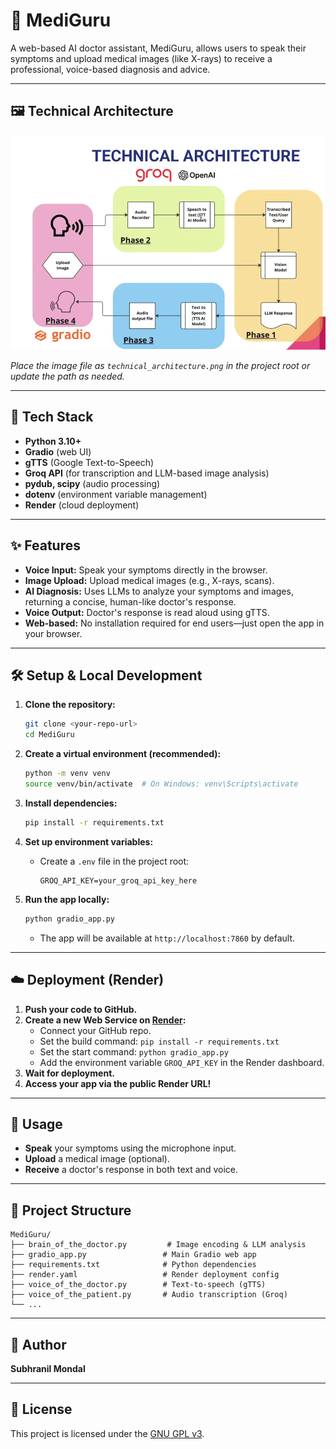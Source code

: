 # 🧠 MediGuru

A web-based AI doctor assistant, MediGuru, allows users to speak their symptoms and upload medical images (like X-rays) to receive a professional, voice-based diagnosis and advice.

---

## 🖼️ Technical Architecture

![Technical Architecture](technical_architecture.png)

*Place the image file as `technical_architecture.png` in the project root or update the path as needed.*

---

## 🚀 Tech Stack
- **Python 3.10+**
- **Gradio** (web UI)
- **gTTS** (Google Text-to-Speech)
- **Groq API** (for transcription and LLM-based image analysis)
- **pydub, scipy** (audio processing)
- **dotenv** (environment variable management)
- **Render** (cloud deployment)

---

## ✨ Features
- **Voice Input:** Speak your symptoms directly in the browser.
- **Image Upload:** Upload medical images (e.g., X-rays, scans).
- **AI Diagnosis:** Uses LLMs to analyze your symptoms and images, returning a concise, human-like doctor's response.
- **Voice Output:** Doctor's response is read aloud using gTTS.
- **Web-based:** No installation required for end users—just open the app in your browser.

---

## 🛠️ Setup & Local Development

1. **Clone the repository:**
   ```bash
   git clone <your-repo-url>
   cd MediGuru
   ```

2. **Create a virtual environment (recommended):**
   ```bash
   python -m venv venv
   source venv/bin/activate  # On Windows: venv\Scripts\activate
   ```

3. **Install dependencies:**
   ```bash
   pip install -r requirements.txt
   ```

4. **Set up environment variables:**
   - Create a `.env` file in the project root:
     ```env
     GROQ_API_KEY=your_groq_api_key_here
     ```

5. **Run the app locally:**
   ```bash
   python gradio_app.py
   ```
   - The app will be available at `http://localhost:7860` by default.

---

## ☁️ Deployment (Render)

1. **Push your code to GitHub.**
2. **Create a new Web Service on [Render](https://render.com/):**
   - Connect your GitHub repo.
   - Set the build command: `pip install -r requirements.txt`
   - Set the start command: `python gradio_app.py`
   - Add the environment variable `GROQ_API_KEY` in the Render dashboard.
3. **Wait for deployment.**
4. **Access your app via the public Render URL!**

---

## 📝 Usage
- **Speak** your symptoms using the microphone input.
- **Upload** a medical image (optional).
- **Receive** a doctor's response in both text and voice.

---

## 📁 Project Structure
```
MediGuru/
├── brain_of_the_doctor.py         # Image encoding & LLM analysis
├── gradio_app.py                 # Main Gradio web app
├── requirements.txt              # Python dependencies
├── render.yaml                   # Render deployment config
├── voice_of_the_doctor.py        # Text-to-speech (gTTS)
├── voice_of_the_patient.py       # Audio transcription (Groq)
└── ...
```

---

## 👤 Author
**Subhranil Mondal**

---

## 📜 License
This project is licensed under the [GNU GPL v3](LICENSE). 
